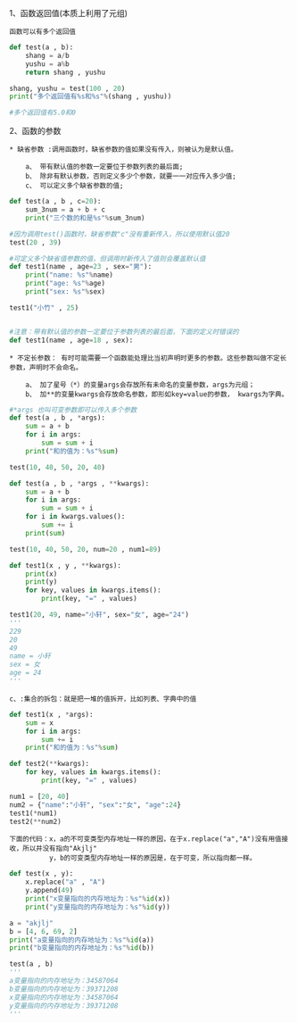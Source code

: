 1、函数返回值(本质上利用了元组)
    
    函数可以有多个返回值
    
```python
def test(a , b):
    shang = a/b
    yushu = a%b
    return shang , yushu

shang, yushu = test(100 , 20)
print("多个返回值有%s和%s"%(shang , yushu))

#多个返回值有5.0和0
```

2、函数的参数

    * 缺省参数 :调用函数时，缺省参数的值如果没有传入，则被认为是默认值。
    
        a、 带有默认值的参数一定要位于参数列表的最后面;
        b、 除非有默认参数，否则定义多少个参数，就要一一对应传入多少值;
        c、 可以定义多个缺省参数的值;
    
```python
def test(a , b , c=20):
    sum_3num = a + b + c
    print("三个数的和是%s"%sum_3num)

#因为调用test()函数时，缺省参数"c"没有重新传入，所以使用默认值20
test(20 , 39)

#可定义多个缺省值参数的值，但调用时新传入了值则会覆盖默认值
def test1(name , age=23 , sex="男"):
    print("name: %s"%name)
    print("age: %s"%age)
    print("sex: %s"%sex)

test1("小竹" , 25)


#注意：带有默认值的参数一定要位于参数列表的最后面，下面的定义时错误的
def test1(name , age=18 , sex):


```

    * 不定长参数： 有时可能需要一个函数能处理比当初声明时更多的参数。这些参数叫做不定长参数，声明时不会命名。
    
        a、 加了星号（*）的变量args会存放所有未命名的变量参数，args为元组；
        b、 加**的变量kwargs会存放命名参数，即形如key=value的参数， kwargs为字典。
        
```python
#*args 也叫可变参数即可以传入多个参数
def test(a , b , *args):
    sum = a + b
    for i in args:
        sum = sum + i
    print("和的值为：%s"%sum)

test(10, 40, 50, 20, 40)
```

```python
def test(a , b , *args , **kwargs):
    sum = a + b
    for i in args:
        sum = sum + i
    for i in kwargs.values():
        sum += i
    print(sum)

test(10, 40, 50, 20, num=20 , num1=89)

def test1(x , y , **kwargs):
    print(x)
    print(y)
    for key, values in kwargs.items():
        print(key, "=" , values)

test1(20, 49, name="小轩", sex="女", age="24")
'''
229
20
49
name = 小轩
sex = 女
age = 24
'''
```

    c、:集合的拆包：就是把一堆的值拆开，比如列表、字典中的值
    
```python
def test1(x , *args):
    sum = x
    for i in args:
        sum += i
    print("和的值为：%s"%sum)

def test2(**kwargs):
    for key, values in kwargs.items():
        print(key, "=" , values)

num1 = [20, 40]
num2 = {"name":"小轩", "sex":"女", "age":24}
test1(*num1)
test2(**num2)    
```

    下面的代码：x，a的不可变类型内存地址一样的原因，在于x.replace("a","A")没有用值接收，所以并没有指向"Akjlj"
              y，b的可变类型内存地址一样的原因是，在于可变，所以指向都一样。
```python
def test(x , y):
    x.replace("a" , "A")
    y.append(49)
    print("x变量指向的内存地址为：%s"%id(x))
    print("y变量指向的内存地址为：%s"%id(y))

a = "akjlj"
b = [4, 6, 69, 2]
print("a变量指向的内存地址为：%s"%id(a))
print("b变量指向的内存地址为：%s"%id(b))

test(a , b)
'''
a变量指向的内存地址为：34587064
b变量指向的内存地址为：39371208
x变量指向的内存地址为：34587064
y变量指向的内存地址为：39371208
'''

```
    